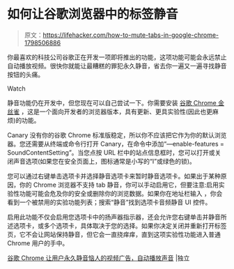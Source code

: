 # 如何让谷歌浏览器中的标签静音

> 原文：<https://lifehacker.com/how-to-mute-tabs-in-google-chrome-1798506886>

你最喜欢的科技公司谷歌正在开发一项即将推出的功能，这项功能可能会永远禁止自动播放视频。很快你就能让最糟糕的罪犯永久静音，省去你一遍又一遍寻找静音按钮的头痛。

Watch

静音功能仍在开发中，但您现在可以自己尝试一下。你需要安装 [谷歌 Chrome 金丝雀](https://www.google.com/chrome/browser/canary.html) ，这是一个面向开发者的浏览器版本，具有更新、更具实验性(因此也更麻烦)的功能。

Canary 没有你的谷歌 Chrome 标准版稳定，所以你不应该把它作为你的默认浏览器。您还需要从终端或命令行打开 Canary，在命令中添加“—enable-features = SoundContentSetting”。当您点按 URL 栏中的站点信息框时，您可以打开或关闭声音选项(如果您在安全页面上，图标通常是小写的“I”或绿色的锁)。

您可以通过右键单击选项卡并选择静音选项卡来暂时静音选项卡。如果出于某种原因，你的 Chrome 浏览器不支持 tab 静音，你可以手动启用它，但要注意:启用实验性功能可能会危及你的安全或删除你的浏览数据。如果你在地址栏输入  ，你会看到一个被禁用的实验功能列表；搜索“静音”找到选项卡音频静音 UI 控件。

启用此功能不仅会启用您选项卡中的扬声器指示器，还会允许您右键单击并静音所述选项卡，或多个选项卡，具体取决于您的选择。如果你决定关闭并重新打开标签页，它不会让网站保持静音，但它会一直挠痒痒，直到这项实验性功能进入普通 Chrome 用户的手中。

[谷歌 Chrome 让用户永久静音恼人的视频广告，自动播放声音](http://www.independent.co.uk/life-style/gadgets-and-tech/news/google-chrome-canary-mute-automatic-sound-video-ads-background-tabs-features-a7916241.html) |独立